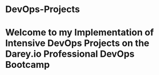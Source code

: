 # DevOps-Projects

# Welcome to my Implementation of Intensive DevOps Projects on the Darey.io Professional DevOps Bootcamp
